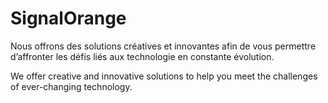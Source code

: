 # SignalOrange

Nous offrons des solutions créatives et innovantes afin de vous permettre d’affronter les défis liés aux technologie en constante évolution.

We offer creative and innovative solutions to help you meet the challenges of ever-changing technology.
